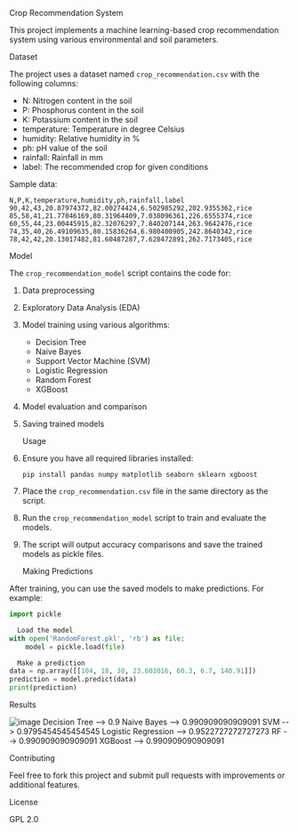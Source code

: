 Crop Recommendation System

This project implements a machine learning-based crop recommendation system using various environmental and soil parameters.

   Dataset

The project uses a dataset named `crop_recommendation.csv` with the following columns:

- N: Nitrogen content in the soil
- P: Phosphorus content in the soil
- K: Potassium content in the soil
- temperature: Temperature in degree Celsius
- humidity: Relative humidity in %
- ph: pH value of the soil
- rainfall: Rainfall in mm
- label: The recommended crop for given conditions

Sample data:
```
N,P,K,temperature,humidity,ph,rainfall,label
90,42,43,20.87974372,82.00274424,6.502985292,202.9355362,rice
85,58,41,21.77046169,80.31964409,7.038096361,226.6555374,rice
60,55,44,23.00445915,82.32076297,7.840207144,263.9642476,rice
74,35,40,26.49109635,80.15836264,6.980400905,242.8640342,rice
78,42,42,20.13017482,81.60487287,7.628472891,262.7173405,rice
```

   Model

The `crop_recommendation_model` script contains the code for:

1. Data preprocessing
2. Exploratory Data Analysis (EDA)
3. Model training using various algorithms:
   - Decision Tree
   - Naive Bayes
   - Support Vector Machine (SVM)
   - Logistic Regression
   - Random Forest
   - XGBoost
4. Model evaluation and comparison
5. Saving trained models

   Usage

1. Ensure you have all required libraries installed:
   ```
   pip install pandas numpy matplotlib seaborn sklearn xgboost
   ```

2. Place the `crop_recommendation.csv` file in the same directory as the script.

3. Run the `crop_recommendation_model` script to train and evaluate the models.

4. The script will output accuracy comparisons and save the trained models as pickle files.

   Making Predictions

After training, you can use the saved models to make predictions. For example:

```python
import pickle

  Load the model
with open('RandomForest.pkl', 'rb') as file:
    model = pickle.load(file)

  Make a prediction
data = np.array([[104, 18, 30, 23.603016, 60.3, 6.7, 140.91]])
prediction = model.predict(data)
print(prediction)
```

   Results

![image](https://github.com/user-attachments/assets/c4f0b898-94ba-46c0-85c4-062fee145105)
Decision Tree --> 0.9
Naive Bayes --> 0.990909090909091
SVM --> 0.9795454545454545
Logistic Regression --> 0.9522727272727273
RF --> 0.990909090909091
XGBoost --> 0.990909090909091


   Contributing

Feel free to fork this project and submit pull requests with improvements or additional features.

   License

GPL 2.0
